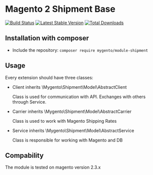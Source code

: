 # Magento 2 Shipment Base

[![Build Status](https://travis-ci.org/mygento/module-shipment.svg?branch=v2.3)](https://travis-ci.org/mygento/module-shipment)
[![Latest Stable Version](https://poser.pugx.org/mygento/module-shipment/v/stable)](https://packagist.org/packages/mygento/module-shipment)
[![Total Downloads](https://poser.pugx.org/mygento/module-shipment/downloads)](https://packagist.org/packages/mygento/module-shipment)

## Installation with composer
* Include the repository: `composer require mygento/module-shipment`

## Usage

Every extension should have three classes:

- Client inherits \Mygento\Shipment\Model\AbstractClient

  Class is used for communication with API. Exchanges with others through Service.

- Carrier inherits \Mygento\Shipment\Model\AbstractCarrier

  Class is used to work with Magento Shipping Rates

- Service inherits \Mygento\Shipment\Model\AbstractService

  Class is responsible for working with Magento and DB

## Compability

The module is tested on magento version 2.3.x
